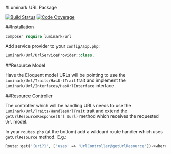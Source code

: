 #Luminark URL Package

[![Build Status](https://img.shields.io/travis/luminark/url.svg?style=flat-square)](https://travis-ci.org/luminark/url)
[![Code Coverage](https://img.shields.io/codecov/c/github/luminark/url.svg?style=flat-square)](https://codecov.io/github/luminark/url)

##Installation

```php
composer require luminark/url
```

Add service provider to your `config/app.php`:

```php
Luminark/Url/UrlServiceProvider::class,
```

##Resource Model

Have the Eloquent model URLs will be pointing to use the `Luminark/Url/Traits/HasUrlTrait` trait and implement the `Luminark/Url/Interfaces/HasUrlInterface` interface.

##Resource Controller

The controller which will be handling URLs needs to use the `Luminark/Url/Traits/HandlesUrlTrait` trait and extend the `getUrlResourceResponse(Url $url)` method which receives the requested `Url` model.

In your `routes.php` (at the bottom) add a wildcard route handler which uses `getUrlResource` method. E.g.:

```php
Route::get('{uri?}', ['uses' => 'UrlController@getUrlResource'])->where('uri', '.*');
```
